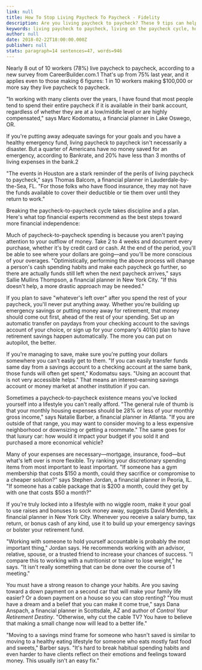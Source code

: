 ```yaml
---
link: null
title: How To Stop Living Paycheck To Paycheck - Fidelity
description: Are you living paycheck to paycheck? These 9 tips can help you stop living on the paycheck cycle, and help you establish financial independence by saving money.
keywords: living paycheck to paycheck, living on the paycheck cycle, how to stop living paycheck to paycheck, financial independence, personal finance, financial guidance, establishing financial independence, how to save money
author: null
date: 2018-02-22T18:00:00.000Z
publisher: null
stats: paragraph=14 sentences=47, words=946
---
```

Nearly 8 out of 10 workers (78%) live paycheck to paycheck, according to a new survey from CareerBuilder.com.1 That's up from 75% last year, and it applies even to those making 6 figures: 1 in 10 workers making $100,000 or more say they live paycheck to paycheck.

"In working with many clients over the years, I have found that most people tend to spend their entire paycheck if it is available in their bank account, regardless of whether they are at a low/middle level or are highly compensated," says Marc Kodomatsu, a financial planner in Lake Oswego, OR.

If you're putting away adequate savings for your goals and you have a healthy emergency fund, living paycheck to paycheck isn't necessarily a disaster. But a quarter of Americans have no money saved for an emergency, according to Bankrate, and 20% have less than 3 months of living expenses in the bank.2

"The events in Houston are a stark reminder of the perils of living paycheck to paycheck," says Thomas Balcom, a financial planner in Lauderdale-by-the-Sea, FL. "For those folks who have flood insurance, they may not have the funds available to cover their deductible or tie them over until they return to work."

Breaking the paycheck-to-paycheck cycle takes discipline and a plan. Here's what top financial experts recommend as the best steps toward more financial independence:

Much of paycheck-to-paycheck spending is because you aren't paying attention to your outflow of money. Take 2 to 4 weeks and document every purchase, whether it's by credit card or cash. At the end of the period, you'll be able to see where your dollars are going—and you'll be more conscious of your overages. "Optimistically, performing the above process will change a person's cash spending habits and make each paycheck go further, so there are actually funds still left when the next paycheck arrives," says Sallie Mullins Thompson, a financial planner in New York City. "If this doesn't help, a more drastic approach may be needed."

If you plan to save "whatever's left over" after you spend the rest of your paycheck, you'll never put anything away. Whether you're building up emergency savings or putting money away for retirement, that money should come out first, ahead of the rest of your spending. Set up an automatic transfer on paydays from your checking account to the savings account of your choice, or sign up for your company's 401(k) plan to have retirement savings happen automatically. The more you can put on autopilot, the better.

If you're managing to save, make sure you're putting your dollars somewhere you can't easily get to them. "If you can easily transfer funds same day from a savings account to a checking account at the same bank, those funds will often get spent," Kodomatsu says. "Using an account that is not very accessible helps." That means an interest-earning savings account or money market at another institution if you can.

Sometimes a paycheck-to-paycheck existence means you've locked yourself into a lifestyle you can't really afford. "The general rule of thumb is that your monthly housing expenses should be 28% or less of your monthly gross income," says Natalie Barber, a financial planner in Atlanta. "If you are outside of that range, you may want to consider moving to a less expensive neighborhood or downsizing or getting a roommate." The same goes for that luxury car: how would it impact your budget if you sold it and purchased a more economical vehicle?

Many of your expenses are necessary—mortgage, insurance, food—but what's left over is more flexible. Try ranking your discretionary spending items from most important to least important. "If someone has a gym membership that costs $150 a month, could they sacrifice or compromise to a cheaper solution?" says Stephen Jordan, a financial planner in Peoria, IL. "If someone has a cable package that is $200 a month, could they get by with one that costs $50 a month?"

If you're truly locked into a lifestyle with no wiggle room, make it your goal to use raises and bonuses to sock money away, suggests David Mendels, a financial planner in New York City. Whenever you receive a salary bump, tax return, or bonus cash of any kind, use it to build up your emergency savings or bolster your retirement fund.

"Working with someone to hold yourself accountable is probably the most important thing," Jordan says. He recommends working with an advisor, relative, spouse, or a trusted friend to increase your chances of success. "I compare this to working with a nutritionist or trainer to lose weight," he says. "It isn't really something that can be done over the course of 1 meeting."

You must have a strong reason to change your habits. Are you saving toward a down payment on a second car that will make your family life easier? Or a down payment on a house so you can stop renting? "You must have a dream and a belief that you can make it come true," says Dana Anspach, a financial planner in Scottsdale, AZ and author of _Control Your Retirement Destiny_. "Otherwise, why cut the cable TV? You have to believe that making a small change now will lead to a better life."

"Moving to a savings mind frame for someone who hasn't saved is similar to moving to a healthy eating lifestyle for someone who eats mostly fast food and sweets," Barber says. "It's hard to break habitual spending habits and even harder to have clients reflect on their emotions and feelings toward money. This usually isn't an easy fix."
